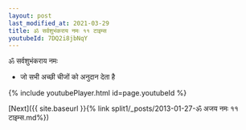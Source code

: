 ```yaml
---
layout: post
last_modified_at: 2021-03-29
title: ॐ सर्वशुभंकराय नमः ११ टाइम्स
youtubeId: 7DQ2i8jbNqY
---
```

 
 
 ॐ सर्वशुभंकराय नमः  
 
 -  जो सभी अच्छी चीजों को अनुदान देता है 
 
  
 
  
 
 
 
 
 
 


{% include youtubePlayer.html id=page.youtubeId %}
 
[Next]({{ site.baseurl }}{% link  split1/_posts/2013-01-27-ॐ अजय नमः ११ टाइम्स.md%})
 
